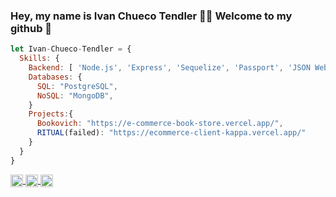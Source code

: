 ### Hey, my name is Ivan Chueco Tendler 👨‍💻 Welcome to my github 👋

```js
let Ivan-Chueco-Tendler = {
  Skills: {
    Backend: [ 'Node.js', 'Express', 'Sequelize', 'Passport', 'JSON Web Token', 'Stripe', 'Nodemailer', 'Mongoose'],
    Databases: {
      SQL: "PostgreSQL",
      NoSQL: "MongoDB",
    }
    Projects:{
      Bookovich: "https://e-commerce-book-store.vercel.app/",
      RITUAL(failed): "https://ecommerce-client-kappa.vercel.app/" 
    }
  }
}
```




<p>
    <a href="https://www.linkedin.com/in/ivan-chueco-tendler-dev/">
      <img align="center" src="https://cdn.jsdelivr.net/npm/simple-icons@3.0.1/icons/linkedin.svg" height="20" width="20" />
    </a>
    <a href="https://github.com/Ivan-Chueco-Tendler">
      <img align="center" src="https://cdn.jsdelivr.net/npm/simple-icons@3.0.1/icons/github.svg" height="20" width="20" />
    </a>
    <a href="mailto:ivan.chueco.t@gmail.com?subject=We are interested in your skills!">
      <img align="center" src="https://cdn.jsdelivr.net/npm/simple-icons@3.0.1/icons/gmail.svg" height="20" width="20" />
    </a>
<p/>
